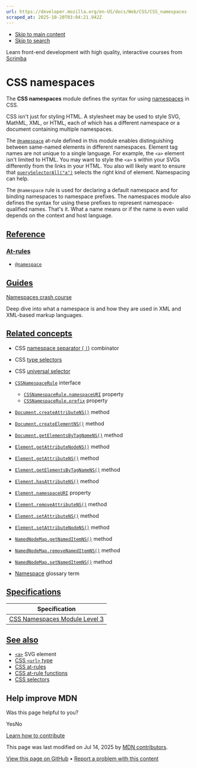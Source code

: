 ```yaml
---
url: https://developer.mozilla.org/en-US/docs/Web/CSS/CSS_namespaces
scraped_at: 2025-10-20T03:04:21.942Z
---
```


- [Skip to main content](https://developer.mozilla.org/en-US/docs/Web/CSS/CSS_namespaces#content)
- [Skip to search](https://developer.mozilla.org/en-US/docs/Web/CSS/CSS_namespaces#search)

Learn front-end development with high quality, interactive courses
from
[Scrimba](https://scrimba.com/learn/frontend?via=mdn)

# CSS namespaces

The **CSS namespaces** module defines the syntax for using [namespaces](https://developer.mozilla.org/en-US/docs/Glossary/Namespace) in CSS.

CSS isn't just for styling HTML. A stylesheet may be used to style SVG, MathML, XML, or HTML, each of which has a different namespace or a document containing multiple namespaces.

The [`@namespace`](https://developer.mozilla.org/en-US/docs/Web/CSS/@namespace) at-rule defined in this module enables distinguishing between same-named elements in different namespaces. Element tag names are not unique to a single language. For example, the `<a>` element isn't limited to HTML. You may want to style the `<a>` s within your SVGs differently from the links in your HTML. You also will likely want to ensure that [`querySelectorAll("a")`](https://developer.mozilla.org/en-US/docs/Web/API/Document/querySelectorAll "querySelectorAll(\"a\")") selects the right kind of element. Namespacing can help.

The `@namespace` rule is used for declaring a default namespace and for binding namespaces to namespace prefixes. The namespaces module also defines the syntax for using these prefixes to represent namespace-qualified names. That's it. What a name means or if the name is even valid depends on the context and host language.

## [Reference](https://developer.mozilla.org/en-US/docs/Web/CSS/CSS_namespaces\#reference)

### [At-rules](https://developer.mozilla.org/en-US/docs/Web/CSS/CSS_namespaces\#at-rules)

- [`@namespace`](https://developer.mozilla.org/en-US/docs/Web/CSS/@namespace)

## [Guides](https://developer.mozilla.org/en-US/docs/Web/CSS/CSS_namespaces\#guides)

[Namespaces crash course](https://developer.mozilla.org/en-US/docs/Web/SVG/Guides/Namespaces_crash_course)

Deep dive into what a namespace is and how they are used in XML and XML-based markup languages.

## [Related concepts](https://developer.mozilla.org/en-US/docs/Web/CSS/CSS_namespaces\#related_concepts)

- CSS [namespace separator ( `|`)](https://developer.mozilla.org/en-US/docs/Web/CSS/Namespace_separator) combinator
- CSS [type selectors](https://developer.mozilla.org/en-US/docs/Web/CSS/Type_selectors)
- CSS [universal selector](https://developer.mozilla.org/en-US/docs/Web/CSS/Universal_selectors)
- [`CSSNamespaceRule`](https://developer.mozilla.org/en-US/docs/Web/API/CSSNamespaceRule) interface

  - [`CSSNamespaceRule.namespaceURI`](https://developer.mozilla.org/en-US/docs/Web/API/CSSNamespaceRule/namespaceURI) property
  - [`CSSNamespaceRule.prefix`](https://developer.mozilla.org/en-US/docs/Web/API/CSSNamespaceRule/prefix) property
- [`Document.createAttributeNS()`](https://developer.mozilla.org/en-US/docs/Web/API/Document/createAttributeNS) method
- [`Document.createElementNS()`](https://developer.mozilla.org/en-US/docs/Web/API/Document/createElementNS) method
- [`Document.getElementsByTagNameNS()`](https://developer.mozilla.org/en-US/docs/Web/API/Document/getElementsByTagNameNS) method
- [`Element.getAttributeNodeNS()`](https://developer.mozilla.org/en-US/docs/Web/API/Element/getAttributeNodeNS) method
- [`Element.getAttributeNS()`](https://developer.mozilla.org/en-US/docs/Web/API/Element/getAttributeNS) method
- [`Element.getElementsByTagNameNS()`](https://developer.mozilla.org/en-US/docs/Web/API/Element/getElementsByTagNameNS) method
- [`Element.hasAttributeNS()`](https://developer.mozilla.org/en-US/docs/Web/API/Element/hasAttributeNS) method
- [`Element.namespaceURI`](https://developer.mozilla.org/en-US/docs/Web/API/Element/namespaceURI) property
- [`Element.removeAttributeNS()`](https://developer.mozilla.org/en-US/docs/Web/API/Element/removeAttributeNS) method
- [`Element.setAttributeNS()`](https://developer.mozilla.org/en-US/docs/Web/API/Element/setAttributeNS) method
- [`Element.setAttributeNodeNS()`](https://developer.mozilla.org/en-US/docs/Web/API/Element/setAttributeNodeNS) method
- [`NamedNodeMap.getNamedItemNS()`](https://developer.mozilla.org/en-US/docs/Web/API/NamedNodeMap/getNamedItemNS) method
- [`NamedNodeMap.removeNamedItemNS()`](https://developer.mozilla.org/en-US/docs/Web/API/NamedNodeMap/removeNamedItemNS) method
- [`NamedNodeMap.setNamedItemNS()`](https://developer.mozilla.org/en-US/docs/Web/API/NamedNodeMap/setNamedItemNS) method
- [Namespace](https://developer.mozilla.org/en-US/docs/Glossary/Namespace) glossary term

## [Specifications](https://developer.mozilla.org/en-US/docs/Web/CSS/CSS_namespaces\#specifications)

| Specification |
| --- |
| [CSS Namespaces Module Level 3](https://drafts.csswg.org/css-namespaces/) |

## [See also](https://developer.mozilla.org/en-US/docs/Web/CSS/CSS_namespaces\#see_also)

- [`<a>`](https://developer.mozilla.org/en-US/docs/Web/SVG/Reference/Element/a#example) SVG element
- [CSS `<url>` type](https://developer.mozilla.org/en-US/docs/Web/CSS/url_value)
- [CSS at-rules](https://developer.mozilla.org/en-US/docs/Web/CSS/CSS_syntax/At-rule)
- [CSS at-rule functions](https://developer.mozilla.org/en-US/docs/Web/CSS/CSS_syntax/At-rule_functions)
- [CSS selectors](https://developer.mozilla.org/en-US/docs/Web/CSS/CSS_selectors)

## Help improve MDN

Was this page helpful to you?

YesNo

[Learn how to contribute](https://developer.mozilla.org/en-US/docs/MDN/Community/Getting_started)

This page was last modified on ⁨Jul 14, 2025⁩ by [MDN contributors](https://developer.mozilla.org/en-US/docs/Web/CSS/CSS_namespaces/contributors.txt).


[View this page on GitHub](https://github.com/mdn/content/blob/main/files/en-us/web/css/css_namespaces/index.md?plain=1 "Folder: ⁨en-us/web/css/css_namespaces⁩ (Opens in a new tab)") • [Report a problem with this content](https://github.com/mdn/content/issues/new?template=page-report.yml&mdn-url=https%3A%2F%2Fdeveloper.mozilla.org%2Fen-US%2Fdocs%2FWeb%2FCSS%2FCSS_namespaces&metadata=%3C%21--+Do+not+make+changes+below+this+line+--%3E%0A%3Cdetails%3E%0A%3Csummary%3EPage+report+details%3C%2Fsummary%3E%0A%0A*+Folder%3A+%60en-us%2Fweb%2Fcss%2Fcss_namespaces%60%0A*+MDN+URL%3A+https%3A%2F%2Fdeveloper.mozilla.org%2Fen-US%2Fdocs%2FWeb%2FCSS%2FCSS_namespaces%0A*+GitHub+URL%3A+https%3A%2F%2Fgithub.com%2Fmdn%2Fcontent%2Fblob%2Fmain%2Ffiles%2Fen-us%2Fweb%2Fcss%2Fcss_namespaces%2Findex.md%0A*+Last+commit%3A+https%3A%2F%2Fgithub.com%2Fmdn%2Fcontent%2Fcommit%2F0cc9980e3b21c83d1800a428bc402ae1865326b2%0A*+Document+last+modified%3A+2025-07-14T14%3A43%3A58.000Z%0A%0A%3C%2Fdetails%3E "This will take you to GitHub to file a new issue.")